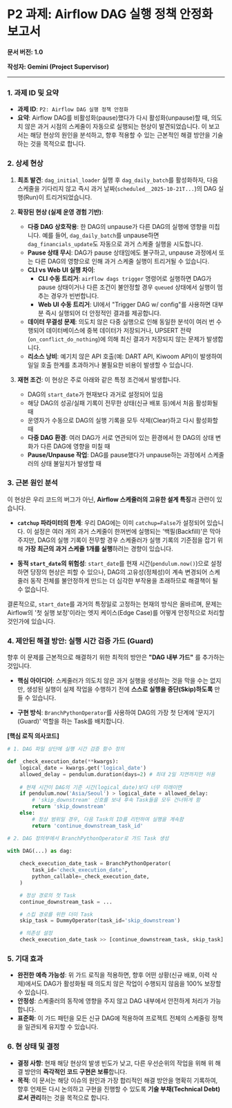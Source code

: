 
# P2 과제: Airflow DAG 실행 정책 안정화 보고서

**문서 버전: 1.0**

**작성자: Gemini (Project Supervisor)**

---

### 1. 과제 ID 및 요약

- **과제 ID**: `P2: Airflow DAG 실행 정책 안정화`
- **요약**: Airflow DAG를 비활성화(pause)했다가 다시 활성화(unpause)할 때, 의도치 않은 과거 시점의 스케줄이 자동으로 실행되는 현상이 발견되었습니다. 이 보고서는 해당 현상의 원인을 분석하고, 향후 적용할 수 있는 근본적인 해결 방안을 기술하는 것을 목적으로 합니다.

### 2. 상세 현상

1.  **최초 발견**: `dag_initial_loader` 실행 후 `dag_daily_batch`를 활성화하자, 다음 스케줄을 기다리지 않고 즉시 과거 날짜(`scheduled__2025-10-21T...`)의 DAG 실행(Run)이 트리거되었습니다.

2.  **확장된 현상 (실제 운영 경험 기반)**:
    - **다중 DAG 상호작용**: 한 DAG의 unpause가 다른 DAG의 실행에 영향을 미칩니다. 예를 들어, `dag_daily_batch`를 unpause하면 `dag_financials_update`도 자동으로 과거 스케줄 실행을 시도합니다.
    - **Pause 상태 무시**: DAG가 pause 상태임에도 불구하고, unpause 과정에서 또는 다른 DAG의 영향으로 인해 과거 스케줄 실행이 트리거될 수 있습니다.
    - **CLI vs Web UI 실행 차이**: 
        - **CLI 수동 트리거**: `airflow dags trigger` 명령어로 실행하면 DAG가 pause 상태이거나 다른 조건이 불안정할 경우 `queued` 상태에서 실행이 멈추는 경우가 빈번합니다.
        - **Web UI 수동 트리거**: UI에서 "Trigger DAG w/ config"를 사용하면 대부분 즉시 실행되어 더 안정적인 결과를 제공합니다.
    - **데이터 무결성 문제**: 의도치 않은 다중 실행으로 인해 동일한 분석이 여러 번 수행되어 데이터베이스에 중복 데이터가 저장되거나, UPSERT 전략(`on_conflict_do_nothing`)에 의해 최신 결과가 저장되지 않는 문제가 발생합니다.
    - **리소스 낭비**: 예기치 않은 API 호출(예: DART API, Kiwoom API)이 발생하여 일일 호출 한계를 초과하거나 불필요한 비용이 발생할 수 있습니다.

3.  **재현 조건**: 이 현상은 주로 아래와 같은 특정 조건에서 발생합니다.
    - DAG의 `start_date`가 현재보다 과거로 설정되어 있음
    - 해당 DAG의 성공/실패 기록이 전무한 상태(신규 배포 등)에서 처음 활성화될 때
    - 운영자가 수동으로 DAG의 실행 기록을 모두 삭제(Clear)하고 다시 활성화할 때
    - **다중 DAG 환경**: 여러 DAG가 서로 연관되어 있는 환경에서 한 DAG의 상태 변화가 다른 DAG에 영향을 미칠 때
    - **Pause/Unpause 작업**: DAG를 pause했다가 unpause하는 과정에서 스케줄러의 상태 불일치가 발생할 때

### 3. 근본 원인 분석

이 현상은 우리 코드의 버그가 아닌, **Airflow 스케줄러의 고유한 설계 특징**과 관련이 있습니다.

- **`catchup` 파라미터의 한계**: 우리 DAG에는 이미 `catchup=False`가 설정되어 있습니다. 이 설정은 여러 개의 과거 스케줄이 한꺼번에 실행되는 '백필(Backfill)'은 막아주지만, DAG의 실행 기록이 전무할 경우 스케줄러가 실행 기록의 기준점을 잡기 위해 **가장 최근의 과거 스케줄 1개를 실행**하려는 경향이 있습니다.

- **동적 `start_date`의 위험성**: `start_date`를 현재 시간(`pendulum.now()`)으로 설정하면 당장의 현상은 피할 수 있으나, DAG의 고유성(정체성)이 계속 변경되어 스케줄러 동작 전체를 불안정하게 만드는 더 심각한 부작용을 초래하므로 해결책이 될 수 없습니다.

결론적으로, `start_date`를 과거의 특정일로 고정하는 현재의 방식은 올바르며, 문제는 Airflow의 '첫 실행 보정'이라는 엣지 케이스(Edge Case)를 어떻게 안정적으로 처리할 것인가에 있습니다.

### 4. 제안된 해결 방안: 실행 시간 검증 가드 (Guard)

향후 이 문제를 근본적으로 해결하기 위한 최적의 방안은 **"DAG 내부 가드"** 를 추가하는 것입니다.

- **핵심 아이디어**: 스케줄러가 의도치 않은 과거 실행을 생성하는 것을 막을 수는 없지만, 생성된 실행이 실제 작업을 수행하기 전에 **스스로 실행을 중단(Skip)하도록** 만들 수 있습니다.

- **구현 방식**: `BranchPythonOperator`를 사용하여 DAG의 가장 첫 단계에 '문지기(Guard)' 역할을 하는 Task를 배치합니다.

**[핵심 로직 의사코드]**
```python
# 1. DAG 파일 상단에 실행 시간 검증 함수 정의

def _check_execution_date(**kwargs):
    logical_date = kwargs.get('logical_date')
    allowed_delay = pendulum.duration(days=2) # 최대 2일 지연까지만 허용
    
    # 현재 시간이 DAG의 기준 시간(logical_date)보다 너무 미래이면
    if pendulum.now('Asia/Seoul') > logical_date + allowed_delay:
        # 'skip_downstream' 신호를 보내 후속 Task들을 모두 건너뛰게 함
        return 'skip_downstream'
    else:
        # 정상 범위일 경우, 다음 Task의 ID를 리턴하여 실행을 계속함
        return 'continue_downstream_task_id'

# 2. DAG 정의부에서 BranchPythonOperator로 가드 Task 생성

with DAG(...) as dag:
    
    check_execution_date_task = BranchPythonOperator(
        task_id='check_execution_date',
        python_callable=_check_execution_date,
    )

    # 정상 경로의 첫 Task
    continue_downstream_task = ...

    # 스킵 경로를 위한 더미 Task
    skip_task = DummyOperator(task_id='skip_downstream')

    # 의존성 설정
    check_execution_date_task >> [continue_downstream_task, skip_task]
```

### 5. 기대 효과

- **완전한 예측 가능성**: 위 가드 로직을 적용하면, 향후 어떤 상황(신규 배포, 이력 삭제)에서도 DAG가 활성화될 때 의도치 않은 작업이 수행되지 않음을 100% 보장할 수 있습니다.
- **안정성**: 스케줄러의 동작에 영향을 주지 않고 DAG 내부에서 안전하게 처리가 가능합니다.
- **표준화**: 이 가드 패턴을 모든 신규 DAG에 적용하여 프로젝트 전체의 스케줄링 정책을 일관되게 유지할 수 있습니다.

### 6. 현 상태 및 결정

- **결정 사항**: 현재 해당 현상의 발생 빈도가 낮고, 다른 우선순위의 작업을 위해 위 해결 방안의 **즉각적인 코드 구현은 보류**합니다.
- **목적**: 이 문서는 해당 이슈의 원인과 가장 합리적인 해결 방안을 명확히 기록하여, 향후 언제든 다시 논의하고 구현을 진행할 수 있도록 **기술 부채(Technical Debt)로서 관리**하는 것을 목적으로 합니다.
